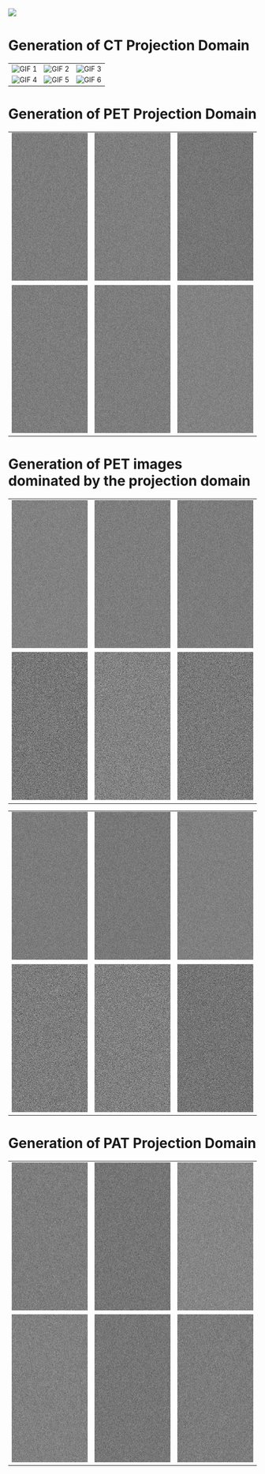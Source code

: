 # 
![](https://github.com/yqx7150/Raw_data_generation-/blob/main/images/high_resolution3.png)


# Generation of CT Projection Domain
<table>
  <tr>
    <td><img src="https://github.com/yqx7150/Raw_data_generation/blob/main/gifs/CT/gif%20(2).gif" alt="GIF 1" style="width:300px;height:300px;"></td>
    <td><img src="https://github.com/yqx7150/Raw_data_generation/blob/main/gifs/CT/gif%20(4).gif" alt="GIF 2" style="width:300px;height:300px;"></td>
    <td><img src="https://github.com/yqx7150/Raw_data_generation/blob/main/gifs/CT/gif%20(6).gif" alt="GIF 3" style="width:300px;height:300px;"></td>
  </tr>
  <tr>
    <td><img src="https://github.com/yqx7150/Raw_data_generation/blob/main/gifs/CT/gif%20(8).gif" alt="GIF 4" style="width:300px;height:300px;"></td>
    <td><img src="https://github.com/yqx7150/Raw_data_generation/blob/main/gifs/CT/gif%20(10).gif" alt="GIF 5" style="width:300px;height:300px;"></td>
    <td><img src="https://github.com/yqx7150/Raw_data_generation/blob/main/gifs/CT/gif%20(12).gif" alt="GIF 6" style="width:300px;height:300px;"></td>
  </tr>
</table>

# Generation of PET Projection Domain
<table>
  <tr>
    <td><img src="https://github.com/yqx7150/Raw_data_generation/blob/main/gifs/PET/gif%20(7).gif" alt="GIF 1" style="width:300px;height:300px;"></td>
    <td><img src="https://github.com/yqx7150/Raw_data_generation/blob/main/gifs/PET/gif%20(2).gif" alt="GIF 2" style="width:300px;height:300px;"></td>
    <td><img src="https://github.com/yqx7150/Raw_data_generation/blob/main/gifs/PET/gif%20(3).gif" alt="GIF 3" style="width:300px;height:300px;"></td>
  </tr>
  <tr>
    <td><img src="https://github.com/yqx7150/Raw_data_generation/blob/main/gifs/PET/gif%20(4).gif" alt="GIF 4" style="width:300px;height:300px;"></td>
    <td><img src="https://github.com/yqx7150/Raw_data_generation/blob/main/gifs/PET/gif%20(5).gif" alt="GIF 5" style="width:300px;height:300px;"></td>
    <td><img src="https://github.com/yqx7150/Raw_data_generation/blob/main/gifs/PET/gif%20(6).gif" alt="GIF 6" style="width:300px;height:300px;"></td>
  </tr>
</table>

# Generation of PET images dominated by the projection domain
<table>
  <tr>
    <td><img src="https://github.com/yqx7150/Raw_data_generation/blob/main/gifs/PET/sino1.gif" alt="GIF 1" style="width:300px;height:300px;"></td>
    <td><img src="https://github.com/yqx7150/Raw_data_generation/blob/main/gifs/PET/sino2.gif" alt="GIF 2" style="width:300px;height:300px;"></td>
    <td><img src="https://github.com/yqx7150/Raw_data_generation/blob/main/gifs/PET/sino3.gif" alt="GIF 3" style="width:300px;height:300px;"></td>
  </tr>
  <tr>
    <td><img src="https://github.com/yqx7150/Raw_data_generation/blob/main/gifs/PET/img1.gif" alt="GIF 4" style="width:300px;height:300px;"></td>
    <td><img src="https://github.com/yqx7150/Raw_data_generation/blob/main/gifs/PET/img2.gif" alt="GIF 5" style="width:300px;height:300px;"></td>
    <td><img src="https://github.com/yqx7150/Raw_data_generation/blob/main/gifs/PET/img3.gif" alt="GIF 6" style="width:300px;height:300px;"></td>
  </tr>
</table>

<table>
  <tr>
    <td><img src="https://github.com/yqx7150/Raw_data_generation/blob/main/gifs/PET/sino4.gif" alt="GIF 1" style="width:300px;height:300px;"></td>
    <td><img src="https://github.com/yqx7150/Raw_data_generation/blob/main/gifs/PET/sino5.gif" alt="GIF 2" style="width:300px;height:300px;"></td>
    <td><img src="https://github.com/yqx7150/Raw_data_generation/blob/main/gifs/PET/sino6.gif" alt="GIF 3" style="width:300px;height:300px;"></td>
  </tr>
  <tr>
    <td><img src="https://github.com/yqx7150/Raw_data_generation/blob/main/gifs/PET/img4.gif" alt="GIF 4" style="width:300px;height:300px;"></td>
    <td><img src="https://github.com/yqx7150/Raw_data_generation/blob/main/gifs/PET/img5.gif" alt="GIF 5" style="width:300px;height:300px;"></td>
    <td><img src="https://github.com/yqx7150/Raw_data_generation/blob/main/gifs/PET/img6.gif" alt="GIF 6" style="width:300px;height:300px;"></td>
  </tr>
</table>

# Generation of PAT Projection Domain
<table>
  <tr>
    <td><img src="https://github.com/yqx7150/Raw_data_generation/blob/main/gifs/PAT/gif%20(8).gif" alt="GIF 1" style="width:300px;height:300px;"></td>
    <td><img src="https://github.com/yqx7150/Raw_data_generation/blob/main/gifs/PAT/gif%20(9).gif" alt="GIF 2" style="width:300px;height:300px;"></td>
    <td><img src="https://github.com/yqx7150/Raw_data_generation/blob/main/gifs/PAT/gif%20(10).gif" alt="GIF 3" style="width:300px;height:300px;"></td>
  </tr>
  <tr>
    <td><img src="https://github.com/yqx7150/Raw_data_generation/blob/main/gifs/PAT/gif%20(11).gif" alt="GIF 4" style="width:300px;height:300px;"></td>
    <td><img src="https://github.com/yqx7150/Raw_data_generation/blob/main/gifs/PAT/gif%20(12).gif" alt="GIF 5" style="width:300px;height:300px;"></td>
    <td><img src="https://github.com/yqx7150/Raw_data_generation/blob/main/gifs/PAT/gif%20(13).gif" alt="GIF 6" style="width:300px;height:300px;"></td>
  </tr>
</table>
